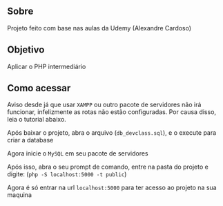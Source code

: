 ## Sobre
Projeto feito com base nas aulas da Udemy (Alexandre Cardoso)

## Objetivo
Aplicar o PHP intermediário

## Como acessar
Aviso desde já que usar `XAMPP` ou outro pacote de servidores não irá funcionar, infelizmente as rotas não estão configuradas. Por causa disso, leia o tutorial abaixo.

Após baixar o projeto, abra o arquivo (``db_devclass.sql``), e o execute para criar a database

Agora inicie o `MySQL` em seu pacote de servidores

Após isso, abra o seu prompt de comando, entre na pasta do projeto e digite: 
(`php -S localhost:5000 -t public`)

Agora é só entrar na url  `localhost:5000` para ter acesso ao projeto na sua maquina